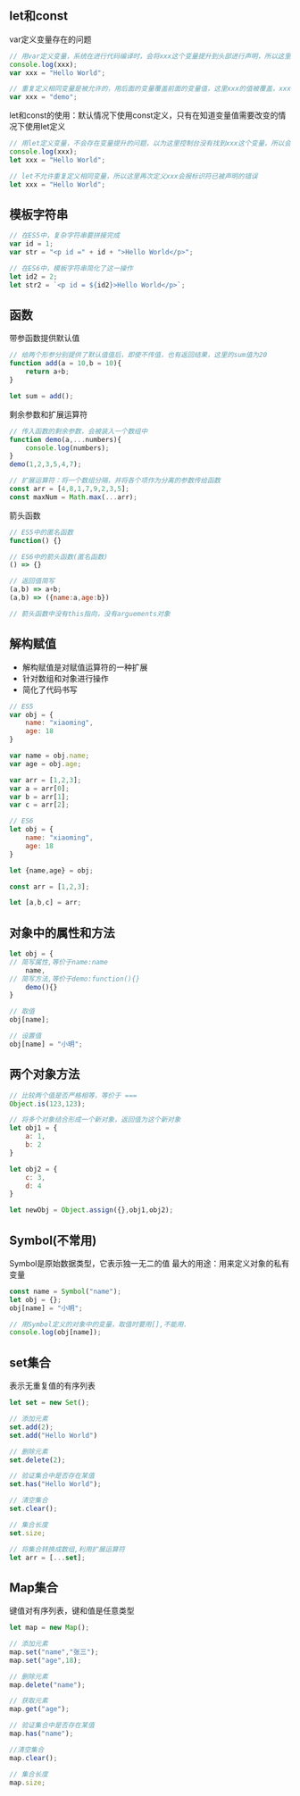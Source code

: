 ## let和const
var定义变量存在的问题
```javascript
// 用var定义变量，系统在进行代码编译时，会将xxx这个变量提升到头部进行声明，所以这里控制台会打印出undefined
console.log(xxx);
var xxx = "Hello World";

// 重复定义相同变量是被允许的，用后面的变量覆盖前面的变量值，这里xxx的值被覆盖，xxx指向demo这个字符串
var xxx = "demo";
```
let和const的使用：默认情况下使用const定义，只有在知道变量值需要改变的情况下使用let定义
```javascript
// 用let定义变量，不会存在变量提升的问题，以为这里控制台没有找到xxx这个变量，所以会直接报错
console.log(xxx);
let xxx = "Hello World";

// let不允许重复定义相同变量，所以这里再次定义xxx会报标识符已被声明的错误
let xxx = "Hello World";
```

## 模板字符串
```javascript
// 在ES5中，复杂字符串要拼接完成
var id = 1;
var str = "<p id =" + id + ">Hello World</p>";

// 在ES6中，模板字符串简化了这一操作
let id2 = 2;
let str2 = `<p id = ${id2}>Hello World</p>`;
```

## 函数
带参函数提供默认值
```javascript
// 给两个形参分别提供了默认值值后，即使不传值，也有返回结果，这里的sum值为20
function add(a = 10,b = 10){
    return a+b;
}

let sum = add();
```
剩余参数和扩展运算符
```javascript
// 传入函数的剩余参数，会被装入一个数组中
function demo(a,...numbers){
    console.log(numbers);
}
demo(1,2,3,5,4,7);

// 扩展运算符：将一个数组分隔，并将各个项作为分离的参数传给函数
const arr = [4,8,1,7,9,2,3,5];
const maxNum = Math.max(...arr);
```
箭头函数
```javascript
// ES5中的匿名函数
function() {}

// ES6中的箭头函数(匿名函数)
() => {}

// 返回值简写
(a,b) => a+b;
(a,b) => ({name:a,age:b})

// 箭头函数中没有this指向，没有arguements对象
```

## 解构赋值
- 解构赋值是对赋值运算符的一种扩展
- 针对数组和对象进行操作
- 简化了代码书写

```javascript
// ES5
var obj = {
    name: "xiaoming",
    age: 18
}

var name = obj.name;
var age = obj.age;

var arr = [1,2,3];
var a = arr[0];
var b = arr[1];
var c = arr[2];

// ES6
let obj = {
    name: "xiaoming",
    age: 18
}

let {name,age} = obj;

const arr = [1,2,3];

let [a,b,c] = arr;
```

## 对象中的属性和方法
```javascript
let obj = {
// 简写属性,等价于name:name
    name,
// 简写方法,等价于demo:function(){}
    demo(){}
}

// 取值
obj[name];

// 设置值
obj[name] = "小明";
```

## 两个对象方法
```javascript
// 比较两个值是否严格相等，等价于 ===
Object.is(123,123);

// 将多个对象结合形成一个新对象，返回值为这个新对象
let obj1 = {
    a: 1,
    b: 2
}

let obj2 = {
    c: 3,
    d: 4
}

let newObj = Object.assign({},obj1,obj2);
```

## Symbol(不常用)
Symbol是原始数据类型，它表示独一无二的值
最大的用途：用来定义对象的私有变量
```javascript
const name = Symbol("name");
let obj = {};
obj[name] = "小明";

// 用Symbol定义的对象中的变量，取值时要用[],不能用.
console.log(obj[name]);
```

## set集合
表示无重复值的有序列表
```javascript
let set = new Set();

// 添加元素
set.add(2);
set.add("Hello World")

// 删除元素
set.delete(2);

// 验证集合中是否存在某值
set.has("Hello World");

// 清空集合
set.clear();

// 集合长度
set.size;

// 将集合转换成数组,利用扩展运算符
let arr = [...set];
```

## Map集合
键值对有序列表，键和值是任意类型
```javascript
let map = new Map();

// 添加元素
map.set("name","张三");
map.set("age",18);

// 删除元素
map.delete("name");

// 获取元素
map.get("age");

// 验证集合中是否存在某值
map.has("name");

//清空集合
map.clear();

// 集合长度
map.size;
```